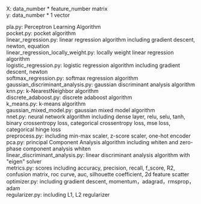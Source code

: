 X: data_number * feature_number matrix<br>
y: data_number * 1 vector<br>

pla.py: Perceptron Learning Algorithm<br>
pocket.py: pocket algorithm<br>
linear_regression.py: linear regression algorithm including gradient descent, newton, equation<br>
linear_regression_locally_weight.py: locally weight linear regression algorithm<br>
logistic_regression.py: logistic regression algorithm including gradient descent, newton<br>
softmax_regression.py: softmax regression algorithm<br>
gaussian_discriminant_analysis.py: gaussian discriminant analysis algorithm<br>
knn.py: k-NearestNeighbor algorithm<br>
discrete_adaboost.py: discrete adaboost algorithm<br>
k_means.py: k-means algorithm<br>
gaussian_mixed_model.py: gaussian mixed model algorithm<br>
nnet.py: neural network algorithm including dense layer, relu, selu, tanh, binary crossentropy loss, categorical crossentropy loss, mse loss, categorical hinge loss<br>
preprocess.py: including min-max scaler, z-score scaler, one-hot encoder<br>
pca.py: principal Component Analysis algorithm including whiten and zero-phase component analysis whiten<br>
linear_discriminant_analysis.py: linear discriminant analysis algorithm with "eigen" solver<br>
metrics.py: scores including accuracy, precision, recall, f_score, R2, confusion matrix, roc curve, auc, silhouette coefficient, 2d feature scatter<br>
optimizer.py: including gradient descent, momentum，adagrad，rmsprop，adam<br>
regularizer.py: including L1, L2 regularizer
